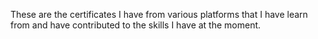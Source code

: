 These are the certificates I have from various platforms that I have learn from and have contributed to the skills I have at the moment.
